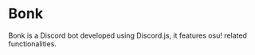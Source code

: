 # Bonk

Bonk is a Discord bot developed using Discord.js, it features osu! related functionalities.
